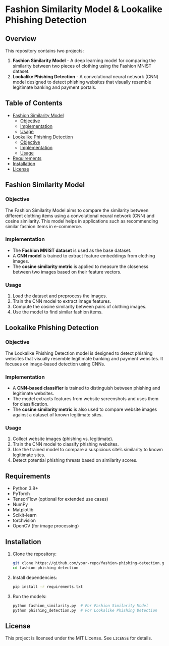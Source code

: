 # Fashion Similarity Model & Lookalike Phishing Detection

## Overview
This repository contains two projects:

1. **Fashion Similarity Model** - A deep learning model for comparing the similarity between two pieces of clothing using the Fashion MNIST dataset.
2. **Lookalike Phishing Detection** - A convolutional neural network (CNN) model designed to detect phishing websites that visually resemble legitimate banking and payment portals.

## Table of Contents
- [Fashion Similarity Model](#fashion-similarity-model)
  - [Objective](#objective)
  - [Implementation](#implementation)
  - [Usage](#usage)
- [Lookalike Phishing Detection](#lookalike-phishing-detection)
  - [Objective](#objective-1)
  - [Implementation](#implementation-1)
  - [Usage](#usage-1)
- [Requirements](#requirements)
- [Installation](#installation)
- [License](#license)

## Fashion Similarity Model
### Objective
The Fashion Similarity Model aims to compare the similarity between different clothing items using a convolutional neural network (CNN) and cosine similarity. This model helps in applications such as recommending similar fashion items in e-commerce.

### Implementation
- The **Fashion MNIST dataset** is used as the base dataset.
- A **CNN model** is trained to extract feature embeddings from clothing images.
- The **cosine similarity metric** is applied to measure the closeness between two images based on their feature vectors.

### Usage
1. Load the dataset and preprocess the images.
2. Train the CNN model to extract image features.
3. Compute the cosine similarity between pairs of clothing images.
4. Use the model to find similar fashion items.

## Lookalike Phishing Detection
### Objective
The Lookalike Phishing Detection model is designed to detect phishing websites that visually resemble legitimate banking and payment websites. It focuses on image-based detection using CNNs.

### Implementation
- A **CNN-based classifier** is trained to distinguish between phishing and legitimate websites.
- The model extracts features from website screenshots and uses them for classification.
- The **cosine similarity metric** is also used to compare website images against a dataset of known legitimate sites.

### Usage
1. Collect website images (phishing vs. legitimate).
2. Train the CNN model to classify phishing websites.
3. Use the trained model to compare a suspicious site’s similarity to known legitimate sites.
4. Detect potential phishing threats based on similarity scores.

## Requirements
- Python 3.8+
- PyTorch
- TensorFlow (optional for extended use cases)
- NumPy
- Matplotlib
- Scikit-learn
- torchvision
- OpenCV (for image processing)

## Installation
1. Clone the repository:
   ```bash
   git clone https://github.com/your-repo/fashion-phishing-detection.git
   cd fashion-phishing-detection
   ```
2. Install dependencies:
   ```bash
   pip install -r requirements.txt
   ```
3. Run the models:
   ```bash
   python fashion_similarity.py  # For Fashion Similarity Model
   python phishing_detection.py  # For Lookalike Phishing Detection
   ```

## License
This project is licensed under the MIT License. See `LICENSE` for details.

